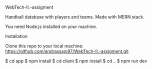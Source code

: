 WebTech-II.-assigment

Handball database with players and teams. Made with MERN stack.

You need Node.js installed on your machine.

Installation

Clone this repo to your local machine: https://github.com/andrassajo97/WebTech-II.-assigment.git

$ cd app
$ npm install
$ cd client
$ npm install
$ cd ..
$ npm run dev
